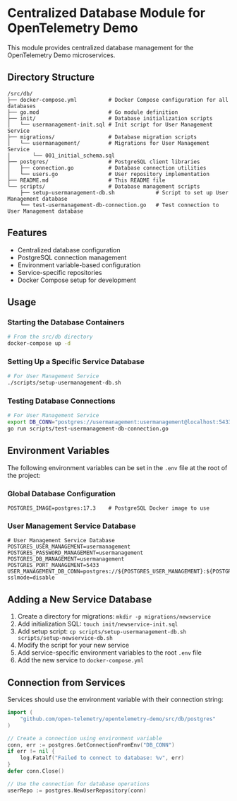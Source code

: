 # Centralized Database Module for OpenTelemetry Demo

This module provides centralized database management for the OpenTelemetry Demo microservices.

## Directory Structure

```
/src/db/
├── docker-compose.yml          # Docker Compose configuration for all databases
├── go.mod                      # Go module definition
├── init/                       # Database initialization scripts
│   └── usermanagement-init.sql # Init script for User Management Service
├── migrations/                 # Database migration scripts
│   └── usermanagement/         # Migrations for User Management Service
│       └── 001_initial_schema.sql  
├── postgres/                   # PostgreSQL client libraries
│   ├── connection.go           # Database connection utilities
│   └── users.go                # User repository implementation
├── README.md                   # This README file
└── scripts/                    # Database management scripts
    ├── setup-usermanagement-db.sh             # Script to set up User Management database
    └── test-usermanagement-db-connection.go   # Test connection to User Management database
```

## Features

- Centralized database configuration
- PostgreSQL connection management
- Environment variable-based configuration
- Service-specific repositories
- Docker Compose setup for development

## Usage

### Starting the Database Containers

```bash
# From the src/db directory
docker-compose up -d
```

### Setting Up a Specific Service Database

```bash
# For User Management Service
./scripts/setup-usermanagement-db.sh
```

### Testing Database Connections

```bash
# For User Management Service
export DB_CONN="postgres://usermanagement:usermanagement@localhost:5433/usermanagement?sslmode=disable"
go run scripts/test-usermanagement-db-connection.go
```

## Environment Variables

The following environment variables can be set in the `.env` file at the root of the project:

### Global Database Configuration
```
POSTGRES_IMAGE=postgres:17.3    # PostgreSQL Docker image to use
```

### User Management Service Database
```
# User Management Service Database
POSTGRES_USER_MANAGEMENT=usermanagement
POSTGRES_PASSWORD_MANAGEMENT=usermanagement
POSTGRES_DB_MANAGEMENT=usermanagement
POSTGRES_PORT_MANAGEMENT=5433
USER_MANAGEMENT_DB_CONN=postgres://${POSTGRES_USER_MANAGEMENT}:${POSTGRES_PASSWORD_MANAGEMENT}@${POSTGRES_HOST}:${POSTGRES_PORT_MANAGEMENT}/${POSTGRES_DB_MANAGEMENT}?sslmode=disable
```

## Adding a New Service Database

1. Create a directory for migrations: `mkdir -p migrations/newservice`
2. Add initialization SQL: `touch init/newservice-init.sql`
3. Add setup script: `cp scripts/setup-usermanagement-db.sh scripts/setup-newservice-db.sh`
4. Modify the script for your new service
5. Add service-specific environment variables to the root `.env` file
6. Add the new service to `docker-compose.yml`

## Connection from Services

Services should use the environment variable with their connection string:

```go
import (
    "github.com/open-telemetry/opentelemetry-demo/src/db/postgres"
)

// Create a connection using environment variable
conn, err := postgres.GetConnectionFromEnv("DB_CONN")
if err != nil {
    log.Fatalf("Failed to connect to database: %v", err)
}
defer conn.Close()

// Use the connection for database operations
userRepo := postgres.NewUserRepository(conn)
``` 